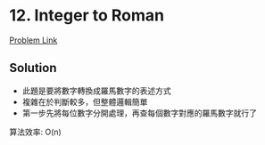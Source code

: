 # 12. Integer to Roman

[Problem Link](https://leetcode.com/problems/integer-to-roman/)

## Solution

* 此題是要將數字轉換成羅馬數字的表述方式
* 複雜在於判斷較多，但整體邏輯簡單
* 第一步先將每位數字分開處理，再查每個數字對應的羅馬數字就行了

算法效率: O(n)<br>
